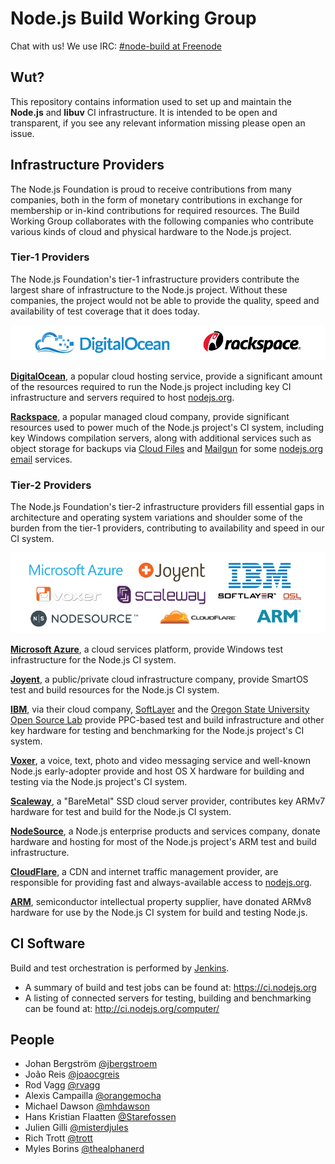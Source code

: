 Node.js Build Working Group
===========================

Chat with us! We use IRC: [#node-build at Freenode](irc://irc.freenode.net/node-build)

Wut?
----

This repository contains information used to set up and maintain the **Node.js** and **libuv** CI infrastructure. It is intended to be open and transparent, if you see any relevant information missing please open an issue.

Infrastructure Providers
------------------------

The Node.js Foundation is proud to receive contributions from many companies, both in the form of monetary contributions in exchange for membership or in-kind contributions for required resources. The Build Working Group collaborates with the following companies who contribute various kinds of cloud and physical hardware to the Node.js project.

### Tier-1 Providers

The Node.js Foundation's tier-1 infrastructure providers contribute the largest share of infrastructure to the Node.js project. Without these companies, the project would not be able to provide the quality, speed and availability of test coverage that it does today.

![Tier 1 Infrastructure Providers](./provider-logos/tier-1-providers.png)

**[DigitalOcean](http://digitalocean.com/)**, a popular cloud hosting service, provide a significant amount of the resources required to run the Node.js project including key CI infrastructure and servers required to host [nodejs.org](https://nodejs.org/).

**[Rackspace](https://www.rackspace.com/)**, a popular managed cloud company, provide significant resources used to power much of the Node.js project's CI system, including key Windows compilation servers, along with additional services such as object storage for backups via [Cloud Files](http://www.rackspace.com/en-au/cloud/files) and [Mailgun](http://www.mailgun.com/) for some [nodejs.org email](https://github.com/nodejs/email) services.

### Tier-2 Providers

The Node.js Foundation's tier-2 infrastructure providers fill essential gaps in architecture and operating system variations and shoulder some of the burden from the tier-1 providers, contributing to availability and speed in our CI system.

![Tier 2 Infrastructure Providers](./provider-logos/tier-2-providers.png)

**[Microsoft Azure](https://azure.microsoft.com/en-us/)**, a cloud services platform, provide Windows test infrastructure for the Node.js CI system.

**[Joyent](https://www.joyent.com/)**, a public/private cloud infrastructure company, provide SmartOS test and build resources for the Node.js CI system.

**[IBM](https://www.ibm.com/)**, via their cloud company, [SoftLayer](https://www.softlayer.com/) and the [Oregon State University Open Source Lab](https://osuosl.org/services/powerdev) provide PPC-based test and build infrastructure and other key hardware for testing and benchmarking for the Node.js project's CI system.

**[Voxer](https://voxer.com/)**, a voice, text, photo and video messaging service and well-known Node.js early-adopter provide and host OS X hardware for building and testing via the Node.js project's CI 
system.

**[Scaleway](https://www.scaleway.com/)**, a "BareMetal" SSD cloud server provider, contributes key ARMv7 hardware for test and build for the Node.js CI system.

**[NodeSource](https://nodesource.com/)**, a Node.js enterprise products and services company, donate hardware and hosting for most of the Node.js project's ARM test and build infrastructure.

**[CloudFlare](https://www.cloudflare.com/)**, a CDN and internet traffic management provider, are responsible for providing fast and always-available access to [nodejs.org](https://nodejs.org).

**[ARM](https://www.arm.com/)**, semiconductor intellectual property supplier, have donated ARMv8 hardware for use by the Node.js CI system for build and testing Node.js.

CI Software
-----------

Build and test orchestration is performed by [Jenkins](http://jenkins-ci.org).

* A summary of build and test jobs can be found at: <https://ci.nodejs.org>
* A listing of connected servers for testing, building and benchmarking can be found at: <http://ci.nodejs.org/computer/>


People
------

* Johan Bergström [@jbergstroem](https://github.com/jbergstroem)
* João Reis [@joaocgreis](https://github.com/joaocgreis)
* Rod Vagg [@rvagg](https://github.com/rvagg)
* Alexis Campailla [@orangemocha](https://github.com/orangemocha)
* Michael Dawson [@mhdawson](https://github.com/mhdawson)
* Hans Kristian Flaatten [@Starefossen](https://github.com/Starefossen)
* Julien Gilli [@misterdjules](https://github.com/misterdjules)
* Rich Trott [@trott](https://github.com/trott)
* Myles Borins [@thealphanerd](https://github.com/thealphanerd)
